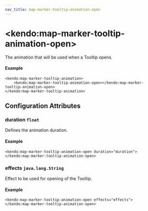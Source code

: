```yaml
---
nav_title: map-marker-tooltip-animation-open
---
```


# \<kendo:map-marker-tooltip-animation-open\>

The animation that will be used when a Tooltip opens.

#### Example
    <kendo:map-marker-tooltip-animation>
        <kendo:map-marker-tooltip-animation-open></kendo:map-marker-tooltip-animation-open>
    </kendo:map-marker-tooltip-animation>

## Configuration Attributes

### duration `float`

Defines the animation duration.

#### Example
    <kendo:map-marker-tooltip-animation-open duration="duration">
    </kendo:map-marker-tooltip-animation-open>

### effects `java.lang.String`

Effect to be used for opening of the Tooltip.

#### Example
    <kendo:map-marker-tooltip-animation-open effects="effects">
    </kendo:map-marker-tooltip-animation-open>


